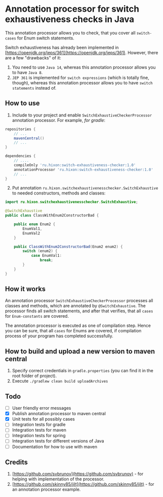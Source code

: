 # Annotation processor for switch exhaustiveness checks in Java

This annotation processor allows you to check, that you cover all `switch-cases` for Enum switch statements. 

Switch exhaustiveness has already been implemented in [https://openjdk.org/jeps/361](https://openjdk.org/jeps/361). 
However, there are a few "drawbacks" of it:
1. You need to use `Java 14`, whereas this annotation processor allows you to have `Java 8`.
2. `JEP 361` is implemented for `switch expressions` (which is totally fine, though), whereas this annotation processor allows you to have `switch statements` instead of. 

## How to use

1. Include to your project and enable `SwitchExhaustiveCheckerProcessor` annotation processor. For example, *for gradle*:
```groovy
repositories {
    // ...
    mavenCentral()
    // ...
}

dependencies {
    // ....
    compileOnly 'ru.hixon:switch-exhaustiveness-checker:1.0'
    annotationProcessor 'ru.hixon:switch-exhaustiveness-checker:1.0'
    // ...
}
```
2. Put annotation `ru.hixon.switchexhaustivenesschecker.SwitchExhaustive` to needed constructors, methods and classes:
```java
import ru.hixon.switchexhaustivenesschecker.SwitchExhaustive;

@SwitchExhaustive
public class ClassWithEnum2ConstructorBad {

    public enum Enum2 {
        EnumVal1,
        EnumVal2
    }

    public ClassWithEnum2ConstructorBad(Enum2 enum2) {
        switch (enum2) {
            case EnumVal1:
                break;
        }
    }
}
```

## How it works 
An annotation processor `SwitchExhaustiveCheckerProcessor` processes all classes and methods, 
which are annotated by `@SwitchExhaustive`. The processor finds all switch statements, 
and after that verifies, that all `cases` for `Enum-constants` are covered.

The annotation processor is executed as one of compilation step. Hence you can be sure, that 
all `cases` for Enums are covered, if compilation process of your program has completed successfully.

## How to build and upload a new version to maven central
1. Specify correct credentials in `gradle.properties` (you can find it in the root folder of project).
2. Execute `./gradlew clean build uploadArchives`

## Todo 

- [ ] User friendly error messages
- [X] Publish annotation processor to maven central
- [X] Unit tests for all possibly cases
- [ ] Integration tests for gradle
- [ ] Integration tests for maven
- [ ] Integration tests for spring
- [ ] Integration tests for different versions of Java
- [ ] Documentation for how to use with maven

## Credits
1. [https://github.com/svbrunov](https://github.com/svbrunov) - for helping with implementation of the processor.
2. [https://github.com/skinny85/jilt](https://github.com/skinny85/jilt) - for an annotation processor example. 